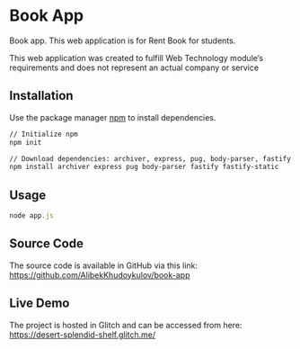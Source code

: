 # Book App

Book app. This web application is for Rent Book for students.

This web application was created to fulfill Web Technology module’s requirements and does not represent an actual company or service


## Installation

Use the package manager [npm](https://www.npmjs.com/) to install dependencies.

```bash
// Initialize npm
npm init

// Download dependencies: archiver, express, pug, body-parser, fastify and fastify-static
npm install archiver express pug body-parser fastify fastify-static
```

## Usage

```javascript
node app.js
```

## Source Code

The source code is available in GitHub via this link: https://github.com/AlibekKhudoykulov/book-app

## Live Demo

The project is hosted in Glitch and can be accessed from here: https://desert-splendid-shelf.glitch.me/
